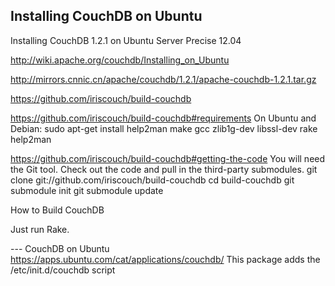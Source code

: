 
## Installing CouchDB on Ubuntu

Installing CouchDB 1.2.1 on Ubuntu Server Precise 12.04

http://wiki.apache.org/couchdb/Installing_on_Ubuntu

http://mirrors.cnnic.cn/apache/couchdb/1.2.1/apache-couchdb-1.2.1.tar.gz

https://github.com/iriscouch/build-couchdb

https://github.com/iriscouch/build-couchdb#requirements
On Ubuntu and Debian:
sudo apt-get install help2man make gcc zlib1g-dev libssl-dev rake help2man

https://github.com/iriscouch/build-couchdb#getting-the-code
You will need the Git tool. Check out the code and pull in the third-party submodules.
git clone git://github.com/iriscouch/build-couchdb
cd build-couchdb
git submodule init
git submodule update

How to Build CouchDB

Just run Rake.



--- CouchDB on Ubuntu
https://apps.ubuntu.com/cat/applications/couchdb/
This package adds the /etc/init.d/couchdb script



